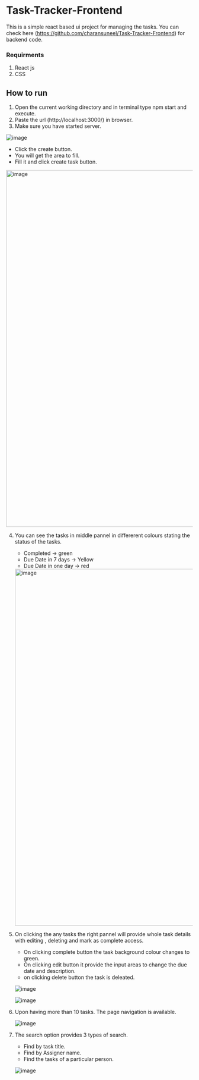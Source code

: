 # Task-Tracker-Frontend
This is  a simple react based ui project for managing the tasks. You can check here (https://github.com/charansuneel/Task-Tracker-Frontend) for backend code.
### Requirments
1. React js
2. CSS
## How to run

1. Open the current working directory and in terminal type npm start and execute.
2. Paste the url (http://localhost:3000/) in browser.
3. Make sure you have started server.

  ![image](https://github.com/charansuneel/Task-Tracker-Frontend/assets/96193782/90b2e0ac-8d1b-4d03-8838-1bcaec30c56c)

  * Click the create button.
  * You will get the area to fill.
  * Fill it and click create task button.
  <img width="960" alt="image" src="https://github.com/charansuneel/Task-Tracker-Frontend/assets/96193782/406cf843-065f-4da9-a8b2-7ccd3a65c8ea">


4. You can see the tasks in middle pannel in differerent colours stating the status of the tasks.

   * Completed -> green
   * Due Date in 7 days -> Yellow
   * Due Date in one day -> red
    <img width="960" alt="image" src="https://github.com/charansuneel/Task-Tracker-Frontend/assets/96193782/49b2fbd7-c2bb-4525-8595-05a2789e021e">


5. On clicking the any tasks the right pannel will provide whole task details with editing , deleting and mark as complete access.

    * On clicking complete button the task background colour changes to green.
    * On clicking edit button it provide the input areas to change the due date and description.
    * on clicking delete button the task is deleated.
  
   ![image](https://github.com/charansuneel/Task-Tracker-Frontend/assets/96193782/00bd0344-8139-4661-8be7-30559b31a8b8)

   ![image](https://github.com/charansuneel/Task-Tracker-Frontend/assets/96193782/8b543687-04fb-471b-a343-d74f6a750eb0)

      

6. Upon having more than 10 tasks. The page navigation is available.

    ![image](https://github.com/charansuneel/Task-Tracker-Frontend/assets/96193782/5268456f-17d7-4dc2-9eed-30fce9d65fec)


7. The search option provides 3 types of search.

    * Find by task title.
    * Find by Assigner name.
    * Find the tasks of a particular person.

   ![image](https://github.com/charansuneel/Task-Tracker-Frontend/assets/96193782/830fc4b8-833d-453e-b7d0-fccaa4592155)


  

   
 
